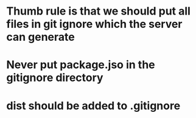 # Thumb rule is that we should put all files in git ignore which the server can generate
# Never put package.jso in the gitignore directory
# dist should be added to .gitignore

